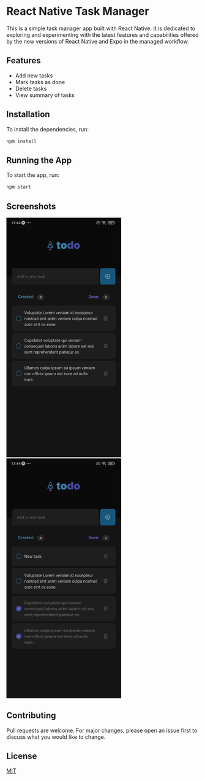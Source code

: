# React Native Task Manager

This is a simple task manager app built with React Native. It is dedicated to exploring and experimenting with the latest features and capabilities offered by the new versions of React Native and Expo in the managed workflow. 

## Features

- Add new tasks
- Mark tasks as done
- Delete tasks
- View summary of tasks

## Installation

To install the dependencies, run:

```bash
npm install
```

## Running the App
To start the app, run:

```bash
npm start
```

## Screenshots

<p float="left">
  <img src="./screenshots/screenshot1.jpg" width="300" />
  <img src="./screenshots/screenshot2.jpg" width="300" /> 
</p>

## Contributing

Pull requests are welcome. For major changes, please open an issue first to discuss what you would like to change.

## License

[MIT](https://choosealicense.com/licenses/mit)

